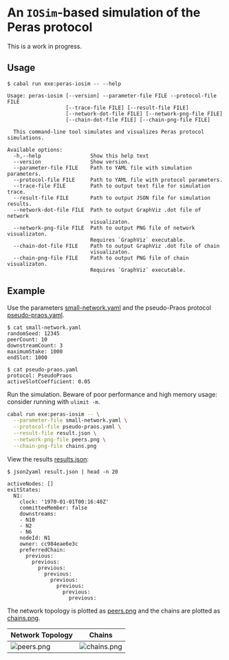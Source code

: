 # An `IOSim`-based simulation of the Peras protocol

This is a work in progress. 


## Usage

```console
$ cabal run exe:peras-iosim -- --help

Usage: peras-iosim [--version] --parameter-file FILE --protocol-file FILE 
                   [--trace-file FILE] [--result-file FILE] 
                   [--network-dot-file FILE] [--network-png-file FILE] 
                   [--chain-dot-file FILE] [--chain-png-file FILE]

  This command-line tool simulates and visualizes Peras protocol simulations.

Available options:
  -h,--help                Show this help text
  --version                Show version.
  --parameter-file FILE    Path to YAML file with simulation parameters.
  --protocol-file FILE     Path to YAML file with protocol parameters.
  --trace-file FILE        Path to output text file for simulation trace.
  --result-file FILE       Path to output JSON file for simulation results.
  --network-dot-file FILE  Path to output GraphViz .dot file of network
                           visualizaton.
  --network-png-file FILE  Path to output PNG file of network visualizaton.
                           Requires `GraphViz` executable.
  --chain-dot-file FILE    Path to output GraphViz .dot file of chain
                           visualizaton.
  --chain-png-file FILE    Path to output PNG file of chain visualizaton.
                           Requires `GraphViz` executable.
```


## Example

Use the parameters [small-network.yaml](small-network.yaml) and the pseudo-Praos protocol [pseudo-praos.yaml](pseudo-praos.yaml).

```console
$ cat small-network.yaml 
randomSeed: 12345
peerCount: 10
downstreamCount: 3
maximumStake: 1000
endSlot: 1000

$ cat pseudo-praos.yaml 
protocol: PseudoPraos
activeSlotCoefficient: 0.05
```

Run the simulation. Beware of poor performance and high memory usage: consider running with `ulimit -m`.

```bash
cabal run exe:peras-iosim -- \
  --parameter-file small-network.yaml \
  --protocol-file pseudo-praos.yaml \
  --result-file result.json \
  --network-png-file peers.png \
  --chain-png-file chains.png
```

View the results [results.json](https://ipfs.io/ipfs/QmZKSas1LCx8gT7dZTESxjQqfJYpkb1FFhDZMnEBjmzWcd):

```console
$ json2yaml result.json | head -n 20

activeNodes: []
exitStates:
  N1:
    clock: '1970-01-01T00:16:40Z'
    committeeMember: false
    downstreams:
    - N10
    - N2
    - N6
    nodeId: N1
    owner: cc984eae6e3c
    preferredChain:
      previous:
        previous:
          previous:
            previous:
              previous:
                previous:
                  previous:
                    previous:
```

The network topology is plotted as [peers.png](https://ipfs.io/ipfs/QmdZfFwVqEQZmEcwvufccDFfzsoSVCw4xYDnD685nPdPmu) and the chains are plotted as [chains.png](https://ipfs.io/ipfs/Qmc9cCAh2KfNtPWHMexavT8K2QktPRDiMaoxWkxKEJW7un).

| Network Topology                                                                  | Chains                                                                             |
|-----------------------------------------------------------------------------------|------------------------------------------------------------------------------------|
| ![peers.png](https://ipfs.io/ipfs/QmdZfFwVqEQZmEcwvufccDFfzsoSVCw4xYDnD685nPdPmu) | ![chains.png](https://ipfs.io/ipfs/Qmc9cCAh2KfNtPWHMexavT8K2QktPRDiMaoxWkxKEJW7un) |
